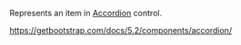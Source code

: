Represents an item in [Accordion](~/controls/bootstrap5/Accordion) control.

<https://getbootstrap.com/docs/5.2/components/accordion/>